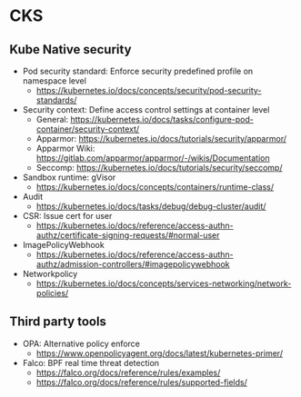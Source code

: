 # CKS

## Kube Native security

- Pod security standard: Enforce security predefined profile on namespace level
    - https://kubernetes.io/docs/concepts/security/pod-security-standards/
- Security context: Define access control settings at container level
    - General: https://kubernetes.io/docs/tasks/configure-pod-container/security-context/
    - Apparmor: https://kubernetes.io/docs/tutorials/security/apparmor/
    - Apparmor Wiki: https://gitlab.com/apparmor/apparmor/-/wikis/Documentation
    - Seccomp: https://kubernetes.io/docs/tutorials/security/seccomp/
- Sandbox runtime: gVisor
    - https://kubernetes.io/docs/concepts/containers/runtime-class/
- Audit
    - https://kubernetes.io/docs/tasks/debug/debug-cluster/audit/
- CSR: Issue cert for user
    - https://kubernetes.io/docs/reference/access-authn-authz/certificate-signing-requests/#normal-user
- ImagePolicyWebhook
    - https://kubernetes.io/docs/reference/access-authn-authz/admission-controllers/#imagepolicywebhook
- Networkpolicy
    - https://kubernetes.io/docs/concepts/services-networking/network-policies/

## Third party tools

- OPA: Alternative policy enforce
    - https://www.openpolicyagent.org/docs/latest/kubernetes-primer/
- Falco: BPF real time threat detection
    - https://falco.org/docs/reference/rules/examples/
    - https://falco.org/docs/reference/rules/supported-fields/